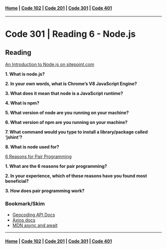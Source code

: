 #### [Home](../README.md) | [Code 102](../102main.md) | [Code 201](../201main.md) | [Code 301](../301main.md) | [Code 401](../401main.md)
***
# Code 301 | Reading 6 - Node.js
## Reading
[An Introduction to Node.js on sitepoint.com](https://www.sitepoint.com/an-introduction-to-node-js)

**1. What is node.js?**

**2. In your own words, what is Chrome’s V8 JavaScript Engine?**

**3. What does it mean that node is a JavaScript runtime?**

**4. What is npm?**

**5. What version of node are you running on your machine?**

**6. What version of npm are you running on your machine?**

**7. What command would you type to install a library/package called ‘jshint’?**

**8. What is node used for?**

[6 Reasons for Pair Programming](https://www.codefellows.org/blog/6-reasons-for-pair-programming/)

**1. What are the 6 reasons for pair programming?**

**2. In your experience, which of these reasons have you found most beneficial?**

**3. How does pair programming work?**

### Bookmark/Skim
- [Geocoding API Docs](https://locationiq.com/)
- [Axios docs](https://www.npmjs.com/package/axios)
- [MDN async and await](https://developer.mozilla.org/en-US/docs/Learn/JavaScript/Asynchronous/Async_await)

***
#### [Home](../README.md) | [Code 102](../102main.md) | [Code 201](../201main.md) | [Code 301](../301main.md) | [Code 401](../401main.md)